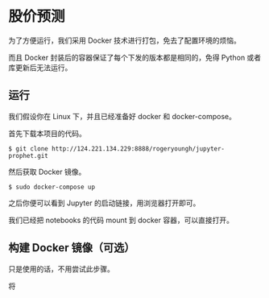 # 股价预测

为了方便运行，我们采用 Docker 技术进行打包，免去了配置环境的烦恼。

而且 Docker 封装后的容器保证了每个下发的版本都是相同的，免得 Python 或者库更新后无法运行。

## 运行

我们假设你在 Linux 下，并且已经准备好 docker 和 docker-compose。

首先下载本项目的代码。

```shell
$ git clone http://124.221.134.229:8888/rogeryoungh/jupyter-prophet.git
```

然后获取 Docker 镜像。

```shell
$ sudo docker-compose up
```

之后你便可以看到 Jupyter 的启动链接，用浏览器打开即可。

我们已经把 notebooks 的代码 mount 到 docker 容器，可以直接打开。

## 构建 Docker 镜像（可选）

只是使用的话，不用尝试此步骤。

将 
